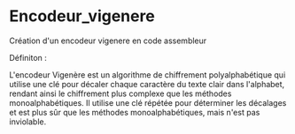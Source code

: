 # Encodeur_vigenere
Création d'un encodeur vigenere en code assembleur 


Définiton :

L'encodeur Vigenère est un algorithme de chiffrement polyalphabétique qui utilise une clé pour décaler chaque caractère du texte clair dans l'alphabet, rendant ainsi le chiffrement plus complexe que les méthodes monoalphabétiques. Il utilise une clé répétée pour déterminer les décalages et est plus sûr que les méthodes monoalphabétiques, mais n'est pas inviolable.
